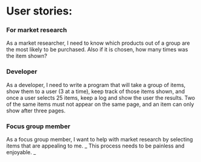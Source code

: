 # User stories:

### For market research

As a market researcher, I need to know which products out of a group are the most likely to be purchased. Also if it is chosen, how many times was the item shown?

### Developer

As a developer, I need to write a program that will take a group of items, show them to a user (3 at a time), keep track of those items shown, and once a user selects 25 items, keep a log and show the user the results. Two of the same items must not appear on the same page, and an item can only show after three pages.

### Focus group member

As a focus group member, I want to help with market research by selecting items that are appealing to me. _ This process needs to be painless and enjoyable. _
